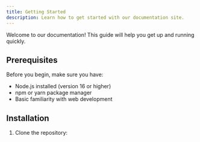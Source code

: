 ```yaml
---
title: Getting Started
description: Learn how to get started with our documentation site.
---
```


Welcome to our documentation! This guide will help you get up and running quickly.

## Prerequisites

Before you begin, make sure you have:
- Node.js installed (version 16 or higher)
- npm or yarn package manager
- Basic familiarity with web development

## Installation

1. Clone the repository:
